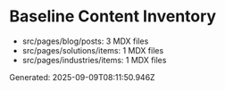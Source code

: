 # Baseline Content Inventory

- src/pages/blog/posts: 3 MDX files
- src/pages/solutions/items: 1 MDX files
- src/pages/industries/items: 1 MDX files

Generated: 2025-09-09T08:11:50.946Z
